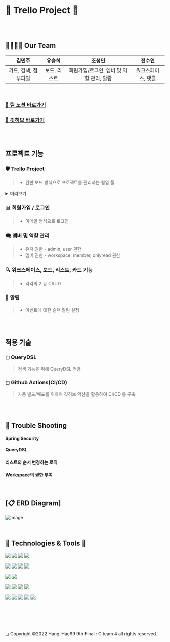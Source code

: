 
<br>

# 👀 Trello Project 👀

<br><br>

## 👨‍👩‍👧‍👦 Our Team

|김민주|유승희|조성민|전수연|
|:---:|:---:|:---:|:---:|
|카드, 검색, 첨부파일|보드, 리스트|회원가입/로그인, 멤버 및 역할 관리, 알람|워크스페이스, 댓글|

<br>

### [👊 팀 노션 바로가기](https://teamsparta.notion.site/1582dc3ef5148140b40df16868508898)
### [💜 깃허브 바로가기](https://github.com/16EasySixteen/trello_project/tree/dev)

<br><br>


## 프로젝트 기능

### 🛡 Trello Project 

> * 칸반 보드 방식으로 프로젝트를 관리하는 협업 툴

<details>
<summary>미리보기</summary>
<div markdown="1">

![트렐로 페이지](https://github.com/user-attachments/assets/45882dea-7519-432a-9b44-2a7d60865666)


 <br>
</div>
</details>


### 📊 회원가입 / 로그인 

> * 이메일 형식으로 로그인

### 🗨 멤버 및 역할 관리
 
> * 유저 권한 - admin, user 권한
> * 멤버 권한 - workspace, member, onlyread 권한

### 🔍 워크스페이스, 보드, 리스트, 카드 기능

> * 각각의 기능 CRUD

### 🔔 알림 
 
> * 이벤트에 대한 슬랙 알림 설정

<br><br>

## 적용 기술

### ◻ QueryDSL

> 검색 기능을 위해 QueryDSL 적용

### ◻ Github Actions(CI/CD) 

> 자동 빌드/배포를 위하여 깃허브 액션을 활용하여 CI/CD 를 구축


<br><br>

## 🚨 Trouble Shooting


#### Spring Security 

#### QueryDSL

#### 리스트의 순서 변경하는 로직

#### Workspace의 권한 부여



<br>

## [📋 ERD Diagram]

![image](https://github.com/user-attachments/assets/26cadb5b-aba4-4dd5-8851-267c49f1e4c5)


<br>

## 📝 Technologies & Tools 📝

<img src="https://img.shields.io/badge/java-007396?style=for-the-badge&logo=java&logoColor=white"> <img src="https://img.shields.io/badge/SpringBoot-6DB33F?style=for-the-badge&logo=springboot&logoColor=white"/> <img src="https://img.shields.io/badge/SpringSecurity-6DB33F?style=for-the-badge&logo=SpringSecurity&logoColor=white"/> <img src="https://img.shields.io/badge/JSONWebToken-000000?style=for-the-badge&logo=JSONWebTokens&logoColor=white"/> 

<img src="https://img.shields.io/badge/MySQL-4479A1?style=for-the-badge&logo=MySQL&logoColor=white"/> <img src="https://img.shields.io/badge/Gradle-02303A?style=for-the-badge&logo=Gradle&logoColor=white"/> <img src="https://img.shields.io/badge/LINUX-FCC624?style=for-the-badge&logo=linux&logoColor=black"/>  <img src="https://img.shields.io/badge/Ubuntu-E95420?style=for-the-badge&logo=Ubuntu&logoColor=white"/>

<img src="https://img.shields.io/badge/AmazonEC2-FF9900?style=for-the-badge&logo=AmazonEC2&logoColor=white"/> <img src="https://img.shields.io/badge/AmazonS3-569A31?style=for-the-badge&logo=AmazonS3&logoColor=white"/>  

<img src="https://img.shields.io/badge/Docker-2496ED?style=for-the-badge&logo=docker&logoColor=white"/> <img src="https://img.shields.io/badge/git-F05032?style=for-the-badge&logo=git&logoColor=white"/> <img src="https://img.shields.io/badge/github-181717?style=for-the-badge&logo=github&logoColor=white"/>  <img src="https://img.shields.io/badge/GithubActions-2088FF?style=for-the-badge&logo=githubactions&logoColor=white"/>  

<img src="https://img.shields.io/badge/IntelliJIDEA-000000?style=for-the-badge&logo=IntelliJIDEA&logoColor=white"/>  <img src="https://img.shields.io/badge/Postman-FF6C37?style=for-the-badge&logo=Postman&logoColor=white"/> <img src="https://img.shields.io/badge/Notion-000000?style=for-the-badge&logo=Notion&logoColor=white"/> <img src="https://img.shields.io/badge/Slack-4A154B?style=for-the-badge&logo=slack&logoColor=white"/> <img src="https://img.shields.io/badge/Figma-F24E1E?style=for-the-badge&logo=figma&logoColor=white"/>

<br><br><br><br>


◻ Copyright ©2022 Hang-Hae99 9th Final : C team 4 all rights reserved.

